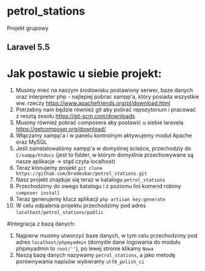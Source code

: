 # petrol_stations
Projekt grupowy

## Laravel 5.5

# Jak postawic u siebie projekt:
1. Musimy mieć na naszym środowisku postawiony serwer, baze danych oraz interpreter php - najlepiej pobrac
xampp'a, który posiada wszystkie ww. rzeczy
https://www.apachefriends.org/pl/download.html
2. Potrzebny nam będzie również git aby pobrać repozytorium i pracować z resztą zesołu
https://git-scm.com/downloads
3. Musimy również pobrać composera aby postawić u siebie laravela
https://getcomposer.org/download/
4. Włączamy xampp'a i w panelu kontrolnym aktywujemy moduł Apache oraz MySQL
5. Jeśli zainstalowaliśmy xampp'a w domyślnej ścieżce, przechodziy do `C/xampp/htdocs` (jest to folder, w którym domyślnie przechowywane są nasze aplikacje -> stąd czyta localhost)
6. Teraz klonujemy projekt
`git clone https://github.com/Drodevbar/petrol_stations.git`
7. Nasz projekt znajduje się teraz w katalogu `petrol_stations`
9. Przechodzimy do owego katalogu i z poziomu lini komend robimy `composer install`
10. Teraz generujemy klucz aplikacji `php artisan key:generate`
11. W celu odpalenia projektu przechodzimy pod adres `localhost/petrol_stations/public`

#Integracja z bazą danych:
1. Najpierw musimy utworzyć baze danych, w tym celu przechodzimy pod adres
`localhost/phpmyadmin` (domyśle dane logowania do modułu phpmyadmin to `root/''`), po lewej stronie klikamy `Nowa`
2. Naszą bazę danych nazywamy `petrol_stations`, a jako metodę porównywania napisów wybieramy `utf8_polish_ci`



